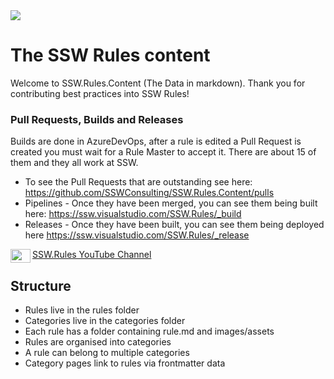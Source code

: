 <img src="https://raw.githubusercontent.com/SSWConsulting/SSW.Rules.Content/main/_docs/images/ssw-banner.png">

# The SSW Rules content
Welcome to SSW.Rules.Content (The Data in markdown). Thank you for contributing best practices into SSW Rules!

### Pull Requests, Builds and Releases

Builds are done in AzureDevOps, after a rule is edited a Pull Request is created you must wait for a Rule Master to accept it. There are about 15 of them and they all work at SSW. 
* To see the Pull Requests that are outstanding see here:  https://github.com/SSWConsulting/SSW.Rules.Content/pulls
* Pipelines - Once they have been merged, you can see them being built here: https://ssw.visualstudio.com/SSW.Rules/_build
* Releases - Once they have been built, you can see them being deployed here https://ssw.visualstudio.com/SSW.Rules/_release


<img align="left" width="32" height="22" src="https://raw.githubusercontent.com/SSWConsulting/SSW.Rules.Content/main/_docs/images/youtube_social_icon_red.png">

[SSW.Rules YouTube Channel](https://www.youtube.com/channel/UCX3zjU1MYddc7vUuMz-t2og)

## Structure
- Rules live in the rules folder
- Categories live in the categories folder
- Each rule has a folder containing rule.md and images/assets
- Rules are organised into categories
- A rule can belong to multiple categories
- Category pages link to rules via frontmatter data
